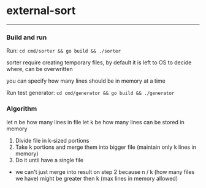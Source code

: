 # external-sort

---

### Build and run

Run: `cd cmd/sorter && go build && ./sorter`

sorter require creating temporary files, by default it is left to OS to decide where, can be overwritten

you can specify how many lines should be in memory at a time

Run test generator: `cd cmd/generator && go build && ./generator`


### Algorithm

let n be how many lines in file
let k be how many lines can be stored in memory

1. Divide file in k-sized portions
2. Take k portions and merge them into bigger file (maintain only k lines in memory)
3. Do it until have a single file

* we can't just merge into result on step 2 because n / k (how many files we have) might be greater then k (max lines in memory allowed)

